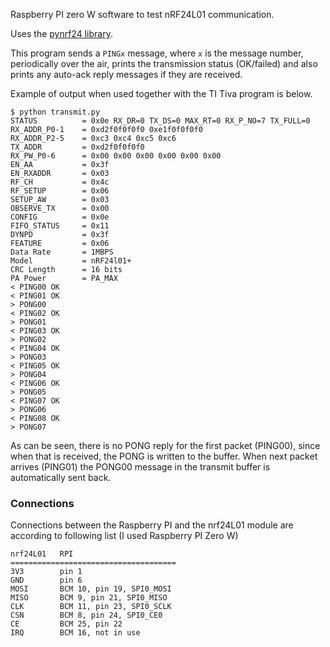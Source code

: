 Raspberry PI zero W software to test nRF24L01 communication.

Uses the [pynrf24 library](https://github.com/jpbarraca/pynrf24).

This program sends a ```PINGx``` message, where ```x``` is the message number, 
periodically over the air, prints the transmission status (OK/failed) and also 
prints any auto-ack reply messages if they are received.

Example of output when used together with the TI Tiva program is below.
```
$ python transmit.py
STATUS          = 0x0e RX_DR=0 TX_DS=0 MAX_RT=0 RX_P_NO=7 TX_FULL=0
RX_ADDR_P0-1    = 0xd2f0f0f0f0 0xe1f0f0f0f0
RX_ADDR_P2-5    = 0xc3 0xc4 0xc5 0xc6
TX_ADDR         = 0xd2f0f0f0f0
RX_PW_P0-6      = 0x00 0x00 0x00 0x00 0x00 0x00
EN_AA           = 0x3f
EN_RXADDR       = 0x03
RF_CH           = 0x4c
RF_SETUP        = 0x06
SETUP_AW        = 0x03
OBSERVE_TX      = 0x00
CONFIG          = 0x0e
FIFO_STATUS     = 0x11
DYNPD           = 0x3f
FEATURE         = 0x06
Data Rate       = 1MBPS
Model           = nRF24l01+
CRC Length      = 16 bits
PA Power        = PA_MAX
< PING00 OK
< PING01 OK
> PONG00
< PING02 OK
> PONG01
< PING03 OK
> PONG02
< PING04 OK
> PONG03
< PING05 OK
> PONG04
< PING06 OK
> PONG05
< PING07 OK
> PONG06
< PING08 OK
> PONG07
```

As can be seen, there is no PONG reply for the first packet (PING00),
since when that is received, the PONG is written to the buffer.
When next packet arrives (PING01) the PONG00 message in the transmit
buffer is automatically sent back.


### Connections
Connections between the Raspberry PI and the nrf24L01 module are according to following list (I used Raspberry PI Zero W)
```
nrf24L01   RPI
=====================================
3V3        pin 1
GND        pin 6
MOSI       BCM 10, pin 19, SPI0_MOSI
MISO       BCM 9, pin 21, SPI0_MISO
CLK        BCM 11, pin 23, SPI0_SCLK
CSN        BCM 8, pin 24, SPI0_CE0
CE         BCM 25, pin 22
IRQ        BCM 16, not in use
```
